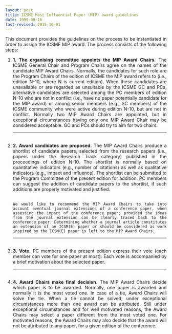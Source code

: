 ```yaml
---
layout: post
title: ICSME Most Influential Paper (MIP) award guidelines
date: 1999-09-16
last-revised: 2015-10-01
---
```


<p style="text-align: justify">This document provides the guidelines on the process to be instantiated in order to assign the ICSME MIP award. The process consists of the following steps:</p>

<ol class="post-list" style="text-align: justify; margin-top:1em">
<li>
    <b>1. The organising committee appoints the MIP Award Chairs.</b> The ICSME General Chair and Program Chairs agree on the names of the candidate MIP Award Chairs. Normally, the candidates for such role are the Program Chairs of the edition of ICSME the MIP award refers to (i.e., edition N-10, where N is current edition). When these candidates are unavailable or are regarded as unsuitable by the ICSME GC and PCs, alternative candidates are selected among the PC members of edition N-10 who are not in conflict (i.e., have no paper potentially candidate for the MIP award) or among senior members (e.g., SC members) of the ICSME community who were active during edition N-10, but are not in conflict. Normally two MIP Award Chairs are appointed, but in exceptional circumstances having only one MIP Award Chair may be considered acceptable. GC and PCs should try to aim for two chairs.
</li>

<hr/>
<br/>

<li>
    <b>2. Award candidates are proposed.</b> The MIP Award Chairs produce a shortlist of candidate papers, selected from the research papers (i.e., papers under the Research Track category) published in the proceedings of edition N-10. The shortlist is normally based on quantitative indicators (e.g., number of citations) as well as qualitative indicators (e.g., impact and influence). The shortlist can be submitted to the Program Committee of the present edition for addition. PC members can suggest the addition of candidate papers to the shortlist, if such additions are properly motivated and justified. <br/><br/>

    We would like to recommend the MIP Award Chairs to take into account eventual journal extensions of a conference paper, when assessing the impact of the conference paper; provided the ideas from the journal extension can be clearly traced back to the conference paper. Determining whether a journal article constitutes an extension of an ICSM(E) paper or should be considered as work inspired by the ICSM(E) paper is left to the MIP Award Chairs.
</li>

<hr/>
<br/>

<li>
    <b>3. Vote.</b> PC members of the present edition express their vote (each member can vote for one paper at most). Each vote is accompanied by a brief motivation about the selected paper.
</li>

<hr/>
<br/>

<li>
    <b>4. Award Chairs make final decision.</b> The MIP Award Chairs decide which paper is to be awarded. Normally, one paper is awarded and normally it is the most voted one. In case of a tie, Award Chairs will solve the tie. When a tie cannot be solved, under exceptional circumstances more than one award can be attributed. Still under exceptional circumstances and for well motivated reasons, the Award Chairs may select a paper different from the most voted one. For motivated reasons, the Award Chairs may also decide that the award will not be attributed to any paper, for a given edition of the conference.
</li>
</ol>